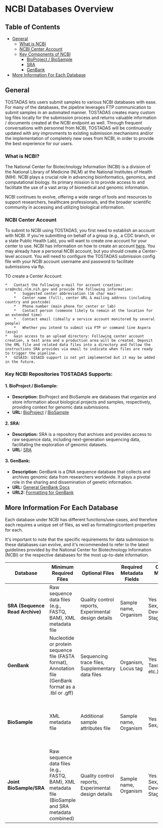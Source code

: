 # NCBI Databases Overview

## Table of Contents
- [General](#general)
    - [What is NCBI](#what-is-ncbi)
    - [NCBI Center Account](#ncbi-center-account)
    - [Key Components of NCBI](#key-components-of-ncbi)
        - [BioProject / BioSample](#6-bioproject--biosample)
        - [SRA](#5-sra)
        - [GenBank](#2-genbank)
- [More Information For Each Database](#more-information-for-each-database)

## General

TOSTADAS lets users submit samples to various NCBI databases with ease. For many of the databases, the pipeline leverages FTP communication to submit samples in an automated manner. TOSTADAS creates many custom log files locally for the submission process and returns valuable information / documents created at the NCBI endpoint as well. Through frequent conversations with personnel from NCBI, TOSTADAS will be continuously updated with any improvments to existing submission mechanisms and/or the implementation of completely new ones from NCBI, in order to provide the best experience for our users.

### What is NCBI?

The National Center for Biotechnology Information (NCBI) is a division of the National Library of Medicine (NLM) at the National Institutes of Health (NIH). NCBI plays a crucial role in advancing bioinformatics, genomics, and computational biology. Its primary mission is to provide access to and facilitate the use of a vast array of biomedical and genomic information.

NCBI continues to evolve, offering a wide range of tools and resources to support researchers, healthcare professionals, and the broader scientific community in accessing and utilizing biological information.

### NCBI Center Account

To submit to NCBI using TOSTADAS, you first need to establish an account with NCBI. If you're submitting on behalf of a group (e.g., a CDC branch, or a state Public Health Lab), you will want to create one account for your center to use.
NCBI has information on how to create an account [here](https://www.nlm.nih.gov/ncbi/workshops/2023-06_organizing-biology-data/supplemental-files/NCBIAccountFlyer.pdf).  You may already have a personal NCBI account, but you should create a Center-level account.  You will need to configure the TOSTADAS submission config file with your NCBI account username and password to facilitate submissions via ftp.

TO create a Center Account:
    
    *   Contact the following e-mail for account creation: sra@ncbi.nlm.nih.gov and provide the following information:
        *   Suggested center abbreviation (16 char max)
        *   Center name (full), center URL & mailing address (including country and postcode)
        *   Phone number (main phone for center or lab)
        *   Contact person (someone likely to remain at the location for an extended time)
        *   Contact email (ideally a service account monitored by several people)
        *   Whether you intend to submit via FTP or command line Aspera (ascp)
    *   Gain access to an upload directory: Following center account creation, a test area and a production area will be created. Deposit the XML file and related data files into a directory and follow the instructions SRA provides via email to indicate when files are ready to trigger the pipeline.
    *   GISAID: GISAID support is not yet implemented but it may be added in the future.

### Key NCBI Repositories TOSTADAS Supports:

#### 1. **BioProject / BioSample:**
   - **Description:** BioProject and BioSample are databases that organize and store information about biological projects and samples, respectively, providing context for genomic data submissions.
   - **URL:** [BioProject](https://www.ncbi.nlm.nih.gov/bioproject/) / [BioSample](https://www.ncbi.nlm.nih.gov/biosample/)

#### 2. **SRA:**
   - **Description:** SRA is a repository that archives and provides access to raw sequence data, including next-generation sequencing data, facilitating the exploration of genomic datasets.
   - **URL:** [SRA](https://www.ncbi.nlm.nih.gov/sra)

#### 3. **GenBank:**
   - **Description:** GenBank is a DNA sequence database that collects and archives genomic data from researchers worldwide. It plays a pivotal role in the sharing and dissemination of genetic information.
   - **URL:** [General GenBank Docs](https://www.ncbi.nlm.nih.gov/genbank/)
   - **URL2:** [Formatting for GenBank](https://www.ncbi.nlm.nih.gov/books/NBK566986/#qkstrt_Format_Sub.Source_Modifier_Table)

## More Information For Each Database

Each database under NCBI has different functions/use-cases, and therefore each requires a unique set of files, as well as formatting/content properties for each. 

It's important to note that the specific requirements for data submission to these databases can evolve, and it's recommended to refer to the latest guidelines provided by the National Center for Biotechnology Information (NCBI) or the respective databases for the most up-to-date information.


| **Database**                      | **Minimum Required Files**                                       | **Optional Files**                                              | **Required Metadata Fields**                                      | **Optional Metadata Fields**                            | **Current Submission Mechanisms**                                           |
|--------------------------------|--------------------------------------------------------------|-------------------------------------------------------------|-----------------------------------------------------------------|----------------------------------------------------|------------------------------------------------------------------------|
| **SRA (Sequence Read Archive)** | Raw sequence data files (e.g., FASTQ, BAM), XML metadata file                   | Quality control reports, Experimental design details                                      | Sample name, Organism                                                    | Yes (Strain, Sex, Developmental Stage, etc.)                 | Web-based submission portal, Command-line tools (e.g., `SRA Toolkit`), FTP |
| **GenBank**                     | Nucleotide or protein sequence file (FASTA format), Annotation file (GenBank format as a .tbl or .gff)           | Sequencing trace files, Supplementary data files                                         | Organism, Locus tag                                                        | Yes (Strain, Taxonomy ID, etc.)                               | BankIt submission tool, Sequin interactive submission tool, table2asn via FTP or email |
| **BioSample**                   | XML metadata file                                             | Additional sample attributes file                             | Sample name, Organism                                                     | Yes (Strain, Sex, etc.)                                       | Web-based submission portal, Submission through BioProject or other NCBI databases |
| **Joint BioSample/SRA**         | Raw sequence data files (e.g., FASTQ, BAM), XML metadata file (BioSample and SRA metadata combined)                   | Quality control reports, Experimental design details                                    | Sample name, Organism                                                    | Yes (Strain, Sex, Developmental Stage, etc.)                  | Web-based submission portal, Command-line tools (e.g., `SRA Toolkit`), FTP   










